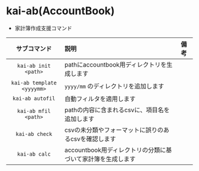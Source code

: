 kai-ab(AccountBook)
===

* 家計簿作成支援コマンド


| サブコマンド | 説明 | 備考 |
| :---: | :--- | :--- |
| `kai-ab init <path>` | pathにaccountbook用ディレクトリを生成します | |
| `kai-ab template <yyyymm>` | `yyyy/mm` のディレクトリを追加します | |
| `kai-ab autofil` | 自動フィルタを適用します | |
| `kai-ab mfil <path>` | pathの内容に含まれるcsvに、項目名を追加します | |
| `kai-ab check` | csvの未分類やフォーマットに誤りのあるcsvを確認します | |
| `kai-ab calc` | accountbook用ディレクトリの分類に基づいて家計簿を生成します | |

